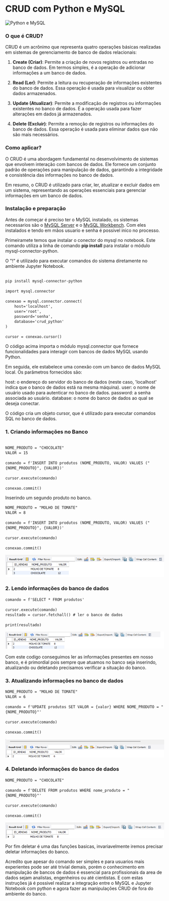 # CRUD com Python e MySQL

<img src="https://irias.com.br/blog/wp-content/uploads/2021/02/python-mysql.png" alt="Python e MySQL" height=400> 

### O que é CRUD?

CRUD é um acrônimo que representa quatro operações básicas realizadas em sistemas de gerenciamento de banco de dados relacionais:
 
1. **Create (Criar)**: Permite a criação de novos registros ou entradas no banco de dados. Em termos simples, é a operação de adicionar informações a um banco de dados.

2. **Read (Ler)**: Permite a leitura ou recuperação de informações existentes do banco de dados. Essa operação é usada para visualizar ou obter dados armazenados.

3. **Update (Atualizar)**: Permite a modificação de registros ou informações existentes no banco de dados. É a operação usada para fazer alterações em dados já armazenados.

4. **Delete (Excluir)**: Permite a remoção de registros ou informações do banco de dados. Essa operação é usada para eliminar dados que não são mais necessários.

### Como aplicar?

O CRUD é uma abordagem fundamental no desenvolvimento de sistemas que envolvem interação com bancos de dados. Ele fornece um conjunto padrão de operações para manipulação de dados, garantindo a integridade e consistência das informações no banco de dados.

Em resumo, o CRUD é utilizado para criar, ler, atualizar e excluir dados em um sistema, representando as operações essenciais para gerenciar informações em um banco de dados. 

 
### Instalação e preparação

Antes de começar é preciso ter o MySQL instalado, os sistemas necessarios são o [MySQL Server](https://dev.mysql.com/downloads/installer/) e o [MySQL Workbench](https://dev.mysql.com/downloads/workbench/). Com eles instalados e tendo em mãos usuario e senha é possivel inico no processo. 

Primeiramete temos que instalar o conector do mysql no notebook. Este comando utiliza a linha de comando **pip install** para instalar o módulo mysql-connector-python. 

O "!" é utilizado para executar comandos do sistema diretamente no ambiente Jupyter Notebook.

~~~

pip install mysql-connector-python

import mysql.connector

conexao = mysql.connector.connect(
    host='localhost',
    user='root',
    password='senha',
    database='crud_python'
)

cursor = conexao.cursor()
~~~

O código acima importa o módulo mysql.connector que fornece funcionalidades para interagir com bancos de dados MySQL usando Python.

Em seguida, ele estabelece uma conexão com um banco de dados MySQL local. Os parâmetros fornecidos são:
    
host: o endereço do servidor do banco de dados (neste caso, 'localhost' indica que o banco de dados está na mesma máquina).
user: o nome de usuário usado para autenticar no banco de dados.
password: a senha associada ao usuário.
database: o nome do banco de dados ao qual se deseja conectar.
    
O código cria um objeto cursor, que é utilizado para executar comandos SQL no banco de dados.

### 1. Criando informações no Banco

~~~

NOME_PRODUTO = "CHOCOLATE"
VALOR = 15

comando = f'INSERT INTO produtos (NOME_PRODUTO, VALOR) VALUES ("{NOME_PRODUTO}", {VALOR})'

cursor.execute(comando)

conexao.commit() 

~~~

Inserindo um segundo produto no banco.

~~~
NOME_PRODUTO = "MOLHO DE TOMATE"
VALOR = 8

comando = f'INSERT INTO produtos (NOME_PRODUTO, VALOR) VALUES ("{NOME_PRODUTO}", {VALOR})'

cursor.execute(comando)

conexao.commit() 
~~~

<img src="/imagens/1. Criando informações no Banco.png">

### 2. Lendo informações do banco de dados

~~~
comando = f'SELECT * FROM produtos'

cursor.execute(comando)
resultado = cursor.fetchall() # ler o banco de dados

print(resultado)
~~~
<img src="/imagens/2. Lendo informações do banco de dados.png">

Com este codigo conseguimos ler as informações presentes em nosso banco, e é primordial pois sempre que atuamos no banco seja inserindo, atualizando ou deletando precisamos verificar a situação do banco.

### 3. Atualizando informações no banco de dados

~~~
NOME_PRODUTO = "MOLHO DE TOMATE"
VALOR = 6

comando = f'UPDATE produtos SET VALOR = {valor} WHERE NOME_PRODUTO = "{NOME_PRODUTO}"'

cursor.execute(comando)

conexao.commit()
~~~

<img src="/imagens/3. Atualizando informações no banco de dados.png">

### 4. Deletando informações do banco de dados

~~~
NOME_PRODUTO = "CHOCOLATE"

comando = f'DELETE FROM produtos WHERE nome_produto = "{NOME_PRODUTO}"'

cursor.execute(comando)

conexao.commit()
~~~

<img src="/imagens/4. Deletando informações do banco de dados.png">

Por fim deletar é uma das funções basicas, invariavelmente iremos precisar deletar informações do banco.

Acredito que apesar do comando ser simples e para usuarios mais experientes pode ser até trivial demais, porém o conhecimento em manipulação de bancos de dados é essencial para profissionais da area de dados sejam analistas, engenheiros ou até cientistas. 
E com estas instruções já é possivel realizar a integração entre o MySQL e Jupyter Notebook com python e agora fazer as manipulações CRUD de fora do ambiente do banco. 
